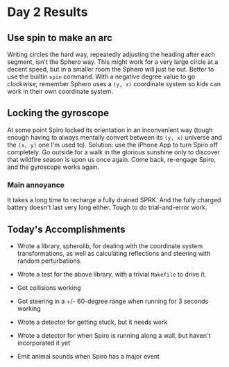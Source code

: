 # Day 2 Results

## Use spin to make an arc

Writing circles the hard way, repeatedly adjusting the heading after each segment, isn't the Sphero way. This might work for a very large circle at a decent speed, but in a smaller room the Sphero will just tie out. Better to use the builtin `spin` command. With a negative degree value to go clockwise; remember Sphero uses a `(y, x)` coordinate system so kids can work in their own coordinate system.

## Locking the gyroscope

At some point Spiro locked its orientation in an inconvenient way (tough enough having to always mentally convert between its `(y, x)` universe and the `(x, y)` one I'm used to). Solution: use the iPhone App to turn Spiro off completely. Go outside for a walk in the glorious sunshine only to discover that wildfire season is upon us once again. Come back, re-engage Spiro, and the gyroscope works again.

### Main annoyance
It takes a long time to recharge a fully drained SPRK. And the fully charged battery doesn't last very long either. Tough to do trial-and-error work.

## Today's Accomplishments

* Wrote a library, spherolib, for dealing with the coordinate system transformations, as well as calculating reflections and steering with random perturbations.

* Wrote a test for the above library, with a trivial `Makefile` to drive it.

* Got collisions working

* Got steering in a +/- 60-degree range when running for 3 seconds working

* Wrote a detector for getting stuck, but it needs work

* Wrote a detector for when Spiro is running along a wall, but haven't incorporated it yet

* Emit animal sounds when Spiro has a major event
